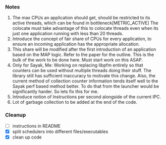 ### Notes

1. The max CPUs an application should get, should be restricted to its active threads, which can be found in bottleneck[METRIC_ACTIVE]
	The colocate must take advantage of this to colocate threads even when its just one application running with less than 20 threads. 
2. Introduce the concept of fair share of CPUs for every application, to ensure an incoming application has the appropriate allocation.
3. This share will be modified after the first introduction of an application based on the MAP logic. Refer to the paper for 
	the outline. This is the bulk of the work to be done here. Must start work on this ASAP. 
4. Only for Sayak, Me: Working on replacing libpfm entirely so that counters can be used without multiple threads doing their stuff.
	The library still has sufficient inaccuracy to motivate this change. Also, the current method of collection counter information
	tends itself well to the Sayak perf based method better. To do that from the launcher would be significantly harder.
	So lets fix this for me. 
5. Introduce notion of Instructions per second alongside of the current IPC. 
6. Lot of garbage collection to be added at the end of the code. 

### Cleanup

- [ ] instructions in README
- [x] split schedulers into different files/executables
- [x] clean up code
